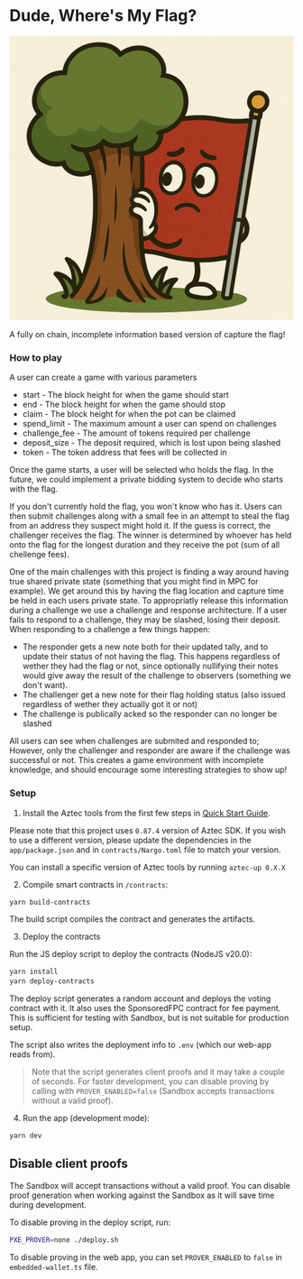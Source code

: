 # Dude, Where's My Flag?

![Flag](assets/flag.png)

A fully on chain, incomplete information based version of capture the flag!

### How to play

A user can create a game with various parameters

- start - The block height for when the game should start
- end - The block height for when the game should stop
- claim - The block height for when the pot can be claimed
- spend_limit - The maximum amount a user can spend on challenges
- challenge_fee - The amount of tokens required per challenge
- deposit_size - The deposit required, which is lost upon being slashed
- token - The token address that fees will be collected in

Once the game starts, a user will be selected who holds the flag.
In the future, we could implement a private bidding system to decide who starts with the flag.

If you don't currently hold the flag, you won't know who has it. 
Users can then submit challenges along with a small fee in an attempt to steal the flag from an address they suspect might hold it.
If the guess is correct, the challenger receives the flag. 
The winner is determined by whoever has held onto the flag for the longest duration and they receive the pot (sum of all chellenge fees).

One of the main challenges with this project is finding a way around having true shared private state (something that you might find in MPC for example).
We get around this by having the flag location and capture time be held in each users private state. 
To appropriatly release this information during a challenge we use a challenge and response architecture.
If a user fails to respond to a challenge, they may be slashed, losing their deposit.
When responding to a challenge a few things happen:

- The responder gets a new note both for their updated tally, and to update their status of not having the flag.
This happens regardless of wether they had the flag or not, since optionally nullifying their notes would give away the result of the challenge to observers (something we don't want).
- The challenger get a new note for their flag holding status (also issued regardless of wether they actually got it or not)
- The challenge is publically acked so the responder can no longer be slashed

All users can see when challenges are submited and responded to; However, only the challenger and responder are aware if the challenge was successful or not.
This creates a game environment with incomplete knowledge, and should encourage some interesting strategies to show up!

### Setup

1. Install the Aztec tools from the first few steps in [Quick Start Guide](https://docs.aztec.network/developers/getting_started).

Please note that this project uses `0.87.4` version of Aztec SDK. If you wish to use a different version, please update the dependencies in the `app/package.json` and in `contracts/Nargo.toml` file to match your version.

You can install a specific version of Aztec tools by running `aztec-up 0.X.X`


2. Compile smart contracts in `/contracts`:

```sh
yarn build-contracts
```

The build script compiles the contract and generates the artifacts.

3. Deploy the contracts

Run the JS deploy script to deploy the contracts (NodeJS v20.0):

```sh
yarn install
yarn deploy-contracts
```

The deploy script generates a random account and deploys the voting contract with it. It also uses the SponsoredFPC contract for fee payment. This is sufficient for testing with Sandbox, but is not suitable for production setup.

The script also writes the deployment info to `.env` (which our web-app reads from).

> Note that the script generates client proofs and it may take a couple of seconds. For faster development, you can disable proving by calling with `PROVER_ENABLED=false` (Sandbox accepts transactions without a valid proof).

4. Run the app (development mode):

```sh
yarn dev
```

## Disable client proofs

The Sandbox will accept transactions without a valid proof. You can disable proof generation when working against the Sandbox as it will save time during development.

To disable proving in the deploy script, run:

```sh
PXE_PROVER=none ./deploy.sh
```

To disable proving in the web app, you can set `PROVER_ENABLED` to `false` in `embedded-wallet.ts` file.
